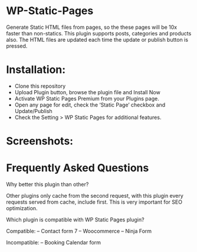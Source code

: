 # WP-Static-Pages
Generate Static HTML files from pages, so the these pages will be 10x faster than non-statics. This plugin supports posts, categories and products also. The HTML files are updated each time the update or publish button is pressed.

# Installation:

- Clone this repository
- Upload Plugin button, browse the plugin file and Install Now
- Activate WP Static Pages Premium from your Plugins page.
- Open any page for edit, check the ‘Static Page’ checkbox and Update/Publish
- Check the Setting > WP Static Pages for additional features.

# Screenshots:


# Frequently Asked Questions

Why better this plugin than other?

Other plugins only cache from the second request, with this plugin every requests served from cache, include first. This is very important for SEO optimization.

Which plugin is compatible with WP Static Pages plugin?

Compatible:
– Contact form 7
– Woocommerce
– Ninja Form

Incompatible:
– Booking Calendar form
